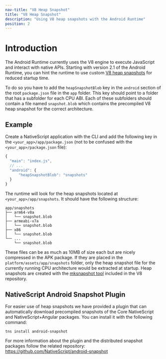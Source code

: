 ```yaml
---
nav-title: "V8 Heap Snapshot"
title: "V8 Heap Snapshot"
description: "Using V8 heap snapshots with the Android Runtime"
position: 2
---
```


# Introduction

The Android Runtime currently uses the V8 engine to execute JavaScript and interact with native APIs. Starting with version 2.1 of the Android Runtime, you can hint the runtime to use custom [V8 heap snapshots](https://v8project.blogspot.bg/2015/09/custom-startup-snapshots.html) for reduced startup time.

To do so you have to add the `heapSnapshotBlob` key in the `android` section of the root `package.json` file in the `app` folder. This key should point to a folder that has a subfolder for each CPU ABI. Each of these subfolders should contain a file named `snapshot.blob` which contains the precompiled V8 heap snapshot for the correct architecture.

## Example

Create a NativeScript application with the CLI and add the following key in the `<your_app>/app/package.json` (not to be confused with the `<your_app>/package.json` file):
```javascript
{
  "main": "index.js",
  // ...
  "android": {
      "heapSnapshotBlob": "snapshots"
  }
}
```

The runtime will look for the heap snapshots located at `<your_app>/app/snapshots`. It should have the following structure:
```
app/snapshots
├── arm64-v8a
│   └── snapshot.blob
├── armeabi-v7a
│   └── snapshot.blob
├── x86
│   └── snapshot.blob
└── ...
    └── snapshot.blob
```

These files can be as much as 10MB of size each but are nicely compressed in the APK package. If they are placed in the `platform/assets/app/snapshots` folder, only the heap snapshot file for the currently running CPU architecture would be extracted at startup. Heap snapshots are created with the [mksnapshot tool](https://github.com/v8/v8/blob/4.7.80/src/snapshot/mksnapshot.cc) included in the V8 repository.

## NativeScript Android Snapshot Plugin

For easier use of heap snapshots we have provided a plugin that can automatically download precompiled snapshots of the Core NativeScript and NativeScript+Angular packages. You can install it with the following command:

```shell
tns install android-snapshot
```

For more information about the plugin and the distributed snapshot packages follow the related repository: https://github.com/NativeScript/android-snapshot
